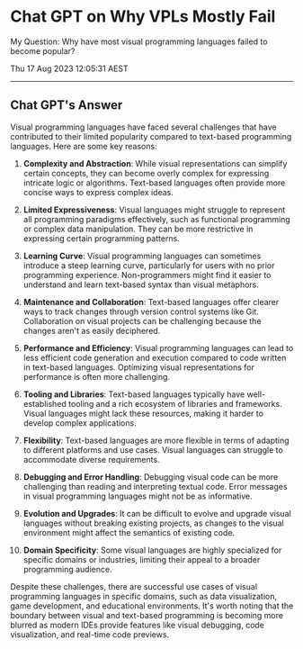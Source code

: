 # Chat GPT on Why VPLs Mostly Fail

My Question: Why have most visual programming languages failed to become popular?

Thu 17 Aug 2023 12:05:31 AEST

----

## Chat GPT's Answer 


Visual programming languages have faced several challenges that have contributed to their limited popularity compared to text-based programming languages. Here are some key reasons:

1. **Complexity and Abstraction**: While visual representations can simplify certain concepts, they can become overly complex for expressing intricate logic or algorithms. Text-based languages often provide more concise ways to express complex ideas.

2. **Limited Expressiveness**: Visual languages might struggle to represent all programming paradigms effectively, such as functional programming or complex data manipulation. They can be more restrictive in expressing certain programming patterns.

3. **Learning Curve**: Visual programming languages can sometimes introduce a steep learning curve, particularly for users with no prior programming experience. Non-programmers might find it easier to understand and learn text-based syntax than visual metaphors.

4. **Maintenance and Collaboration**: Text-based languages offer clearer ways to track changes through version control systems like Git. Collaboration on visual projects can be challenging because the changes aren't as easily deciphered.

5. **Performance and Efficiency**: Visual programming languages can lead to less efficient code generation and execution compared to code written in text-based languages. Optimizing visual representations for performance is often more challenging.

6. **Tooling and Libraries**: Text-based languages typically have well-established tooling and a rich ecosystem of libraries and frameworks. Visual languages might lack these resources, making it harder to develop complex applications.

7. **Flexibility**: Text-based languages are more flexible in terms of adapting to different platforms and use cases. Visual languages can struggle to accommodate diverse requirements.

8. **Debugging and Error Handling**: Debugging visual code can be more challenging than reading and interpreting textual code. Error messages in visual programming languages might not be as informative.

9. **Evolution and Upgrades**: It can be difficult to evolve and upgrade visual languages without breaking existing projects, as changes to the visual environment might affect the semantics of existing code.

10. **Domain Specificity**: Some visual languages are highly specialized for specific domains or industries, limiting their appeal to a broader programming audience.

Despite these challenges, there are successful use cases of visual programming languages in specific domains, such as data visualization, game development, and educational environments. It's worth noting that the boundary between visual and text-based programming is becoming more blurred as modern IDEs provide features like visual debugging, code visualization, and real-time code previews.
